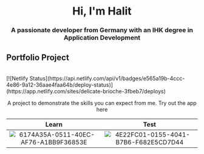 <!--
### Hi there 👋


**halitfirat/halitfirat** is a ✨ _special_ ✨ repository because its `README.md` (this file) appears on your GitHub profile.

Here are some ideas to get you started:

- 🔭 I’m currently working on ...
- 🌱 I’m currently learning ...
- 👯 I’m looking to collaborate on ...
- 🤔 I’m looking for help with ...
- 💬 Ask me about ...
- 📫 How to reach me: ...
- 😄 Pronouns: ...
- ⚡ Fun fact: ...
-->
<h1 align="center">Hi, I'm Halit</h1>
<h3 align="center">A passionate developer from Germany with an IHK degree in Application Development</h3>

<h2>Portfolio Project</h2> 
<br>
[![Netlify Status](https://api.netlify.com/api/v1/badges/e565a19b-4ccc-4e86-9a12-36aae4faa64b/deploy-status)](https://app.netlify.com/sites/delicate-brioche-3fbeb7/deploys)

<p align="center">A project to demonstrate the skills you can expect from me. Try out the app here</p>

Learn                      |  Test                     
:-------------------------:|:-------------------------:
![6174A35A-0511-40EC-AF76-A1BB9F36853E](https://github.com/user-attachments/assets/8df9c7a5-d8bf-46ca-a54e-1bb2f131afa7)  |  ![4E22FC01-0155-4041-B7B6-F682E5CD7D44](https://github.com/user-attachments/assets/086e59ae-a826-470b-b402-0c1efedf5f66)

<!--
<ul>
  <li><a href="https://github.com/halitfirat/vocab" target="_blank">Vocab</a> - Check your vocabulary</li>
  <li><a href="https://github.com/halitfirat/worktime" target="_blank">Worktime</a> - Print and export your working time</li>
  <li><a href="https://github.com/halitfirat/mailer" target="_blank">Mailer</a> - Send emails based on templates</li>
</ul>

<h3>Technology Stack</h3>

<ul>
  <li>HTML/CSS/JavaScript</li>
  <li>Material-UI</li>
  <li>React/Redux</li>
  <li>NodeJS/Express</li>
  <li>REST</li>
  <li>MongoDB/Mongoose</li>
  <li>Git</li>
</ul>


<h3>Learning</h3>

<ul>
  <li>GraphQL</li>
</ul>
-->

